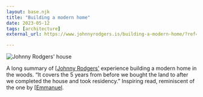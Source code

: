 ```yaml
---
layout: base.njk
title: "Building a modern home"
date: 2023-05-12
tags: [architecture]
external_url: https://www.johnnyrodgers.is/building-a-modern-home/?ref=daniel.pizza

---
```

![Johnny Rodgers' house](/assets/links/building-modern-home.jpg "Johnny Rodgers' house")

A long summary of [[Johnny Rodgers'](https://twitter.com/johnnyrodgersis?ref=daniel.pizza "Johnny Rodgers on Twitter") experience building a modern home in the woods. “It covers the 5 years from before we bought the land to after we completed the house and took residency.” Inspiring read, reminiscent of the one by [[Emmanuel](https://twitter.com/equartey?ref=daniel.pizza "Emanuel Quartey on Twitter").